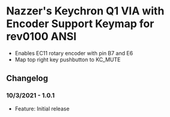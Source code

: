 # Nazzer's Keychron Q1 VIA with Encoder Support Keymap for rev0100 ANSI

- Enables EC11 rotary encoder with pin B7 and E6
- Map top right key pushbutton to KC_MUTE

## Changelog

### 10/3/2021 - 1.0.1

- Feature: Initial release
